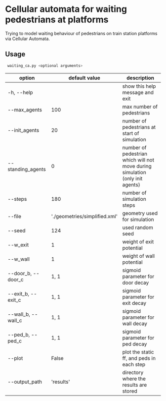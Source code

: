 # Cellular automata for waiting pedestrians at platforms

Trying to model waiting behaviour of pedestrians on train station platforms via Cellular Automata.

## Usage
```bash
 waiting_ca.py <optional arguments>
```

| option             	| default value                 	| description                                                                   	|
|--------------------	|-------------------------------	|-------------------------------------------------------------------------------	|
| -h, --help         	|                               	| show this help message and exit                                               	|
| --max_agents       	| 100                           	| max number of pedestrians                                                     	|
| --init_agents      	| 20                            	| number of pedestrians at start of simulation                                  	|
| --standing_agents  	| 0                             	| number of pedestrian which will not move during simulation (only init agents) 	|
| --steps            	| 180                           	| number of simulation steps                                                    	|
| --file             	| './geometries/simplified.xml' 	| geometry used for simulation                                                  	|
| --seed             	| 124                           	| used random seed                                                              	|
| --w_exit           	| 1                             	| weight of exit potential                                                      	|
| --w_wall           	| 1                             	| weight of wall potential                                                      	|
| --door_b, --door_c 	| 1, 1                          	| sigmoid parameter for door decay                                              	|
| --exit_b, --exit_c 	| 1, 1                          	| sigmoid parameter for exit decay                                              	|
| --wall_b, --wall_c 	| 1, 1                          	| sigmoid parameter for wall decay                                              	|
| --ped_b, --ped_c   	| 1, 1                          	| sigmoid parameter for ped decay                                               	|
| --plot             	| False                         	| plot the static ff, and peds in each step                                     	|
| --output_path      	| 'results'                     	| directory where the results are stored                                        	|
